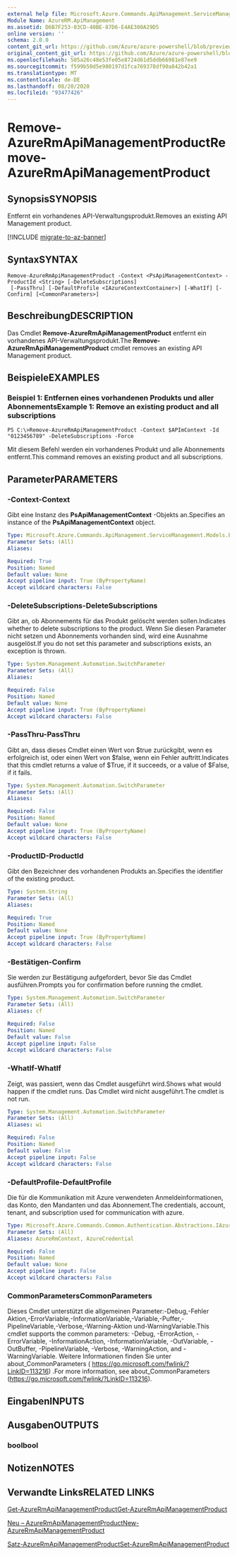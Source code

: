 ```yaml
---
external help file: Microsoft.Azure.Commands.ApiManagement.ServiceManagement.dll-Help.xml
Module Name: AzureRM.ApiManagement
ms.assetid: D6B7F253-03CD-40BE-87D6-E4AE300A29D5
online version: ''
schema: 2.0.0
content_git_url: https://github.com/Azure/azure-powershell/blob/preview/src/ResourceManager/ApiManagement/Commands.ApiManagement/help/Remove-AzureRmApiManagementProduct.md
original_content_git_url: https://github.com/Azure/azure-powershell/blob/preview/src/ResourceManager/ApiManagement/Commands.ApiManagement/help/Remove-AzureRmApiManagementProduct.md
ms.openlocfilehash: 505a26c48e53fe05e8724d61d5ddb66981e87ee9
ms.sourcegitcommit: f599b50d5e980197d1fca769378df90a842b42a1
ms.translationtype: MT
ms.contentlocale: de-DE
ms.lasthandoff: 08/20/2020
ms.locfileid: "93477426"
---
```

# <span data-ttu-id="19e2b-101">Remove-AzureRmApiManagementProduct</span><span class="sxs-lookup"><span data-stu-id="19e2b-101">Remove-AzureRmApiManagementProduct</span></span>

## <span data-ttu-id="19e2b-102">Synopsis</span><span class="sxs-lookup"><span data-stu-id="19e2b-102">SYNOPSIS</span></span>
<span data-ttu-id="19e2b-103">Entfernt ein vorhandenes API-Verwaltungsprodukt.</span><span class="sxs-lookup"><span data-stu-id="19e2b-103">Removes an existing API Management product.</span></span>

[!INCLUDE [migrate-to-az-banner](../../includes/migrate-to-az-banner.md)]

## <span data-ttu-id="19e2b-104">Syntax</span><span class="sxs-lookup"><span data-stu-id="19e2b-104">SYNTAX</span></span>

```
Remove-AzureRmApiManagementProduct -Context <PsApiManagementContext> -ProductId <String> [-DeleteSubscriptions]
 [-PassThru] [-DefaultProfile <IAzureContextContainer>] [-WhatIf] [-Confirm] [<CommonParameters>]
```

## <span data-ttu-id="19e2b-105">Beschreibung</span><span class="sxs-lookup"><span data-stu-id="19e2b-105">DESCRIPTION</span></span>
<span data-ttu-id="19e2b-106">Das Cmdlet **Remove-AzureRmApiManagementProduct** entfernt ein vorhandenes API-Verwaltungsprodukt.</span><span class="sxs-lookup"><span data-stu-id="19e2b-106">The **Remove-AzureRmApiManagementProduct** cmdlet removes an existing API Management product.</span></span>

## <span data-ttu-id="19e2b-107">Beispiele</span><span class="sxs-lookup"><span data-stu-id="19e2b-107">EXAMPLES</span></span>

### <span data-ttu-id="19e2b-108">Beispiel 1: Entfernen eines vorhandenen Produkts und aller Abonnements</span><span class="sxs-lookup"><span data-stu-id="19e2b-108">Example 1: Remove an existing product and all subscriptions</span></span>
```
PS C:\>Remove-AzureRmApiManagementProduct -Context $APImContext -Id "0123456789" -DeleteSubscriptions -Force
```

<span data-ttu-id="19e2b-109">Mit diesem Befehl werden ein vorhandenes Produkt und alle Abonnements entfernt.</span><span class="sxs-lookup"><span data-stu-id="19e2b-109">This command removes an existing product and all subscriptions.</span></span>

## <span data-ttu-id="19e2b-110">Parameter</span><span class="sxs-lookup"><span data-stu-id="19e2b-110">PARAMETERS</span></span>

### <span data-ttu-id="19e2b-111">-Context</span><span class="sxs-lookup"><span data-stu-id="19e2b-111">-Context</span></span>
<span data-ttu-id="19e2b-112">Gibt eine Instanz des **PsApiManagementContext** -Objekts an.</span><span class="sxs-lookup"><span data-stu-id="19e2b-112">Specifies an instance of the **PsApiManagementContext** object.</span></span>

```yaml
Type: Microsoft.Azure.Commands.ApiManagement.ServiceManagement.Models.PsApiManagementContext
Parameter Sets: (All)
Aliases: 

Required: True
Position: Named
Default value: None
Accept pipeline input: True (ByPropertyName)
Accept wildcard characters: False
```

### <span data-ttu-id="19e2b-113">-DeleteSubscriptions</span><span class="sxs-lookup"><span data-stu-id="19e2b-113">-DeleteSubscriptions</span></span>
<span data-ttu-id="19e2b-114">Gibt an, ob Abonnements für das Produkt gelöscht werden sollen.</span><span class="sxs-lookup"><span data-stu-id="19e2b-114">Indicates whether to delete subscriptions to the product.</span></span>
<span data-ttu-id="19e2b-115">Wenn Sie diesen Parameter nicht setzen und Abonnements vorhanden sind, wird eine Ausnahme ausgelöst.</span><span class="sxs-lookup"><span data-stu-id="19e2b-115">If you do not set this parameter and subscriptions exists, an exception is thrown.</span></span>

```yaml
Type: System.Management.Automation.SwitchParameter
Parameter Sets: (All)
Aliases: 

Required: False
Position: Named
Default value: None
Accept pipeline input: True (ByPropertyName)
Accept wildcard characters: False
```

### <span data-ttu-id="19e2b-116">-PassThru</span><span class="sxs-lookup"><span data-stu-id="19e2b-116">-PassThru</span></span>
<span data-ttu-id="19e2b-117">Gibt an, dass dieses Cmdlet einen Wert von $true zurückgibt, wenn es erfolgreich ist, oder einen Wert von $false, wenn ein Fehler auftritt.</span><span class="sxs-lookup"><span data-stu-id="19e2b-117">Indicates that this cmdlet returns a value of $True, if it succeeds, or a value of $False, if it fails.</span></span>

```yaml
Type: System.Management.Automation.SwitchParameter
Parameter Sets: (All)
Aliases: 

Required: False
Position: Named
Default value: None
Accept pipeline input: True (ByPropertyName)
Accept wildcard characters: False
```

### <span data-ttu-id="19e2b-118">-ProductID</span><span class="sxs-lookup"><span data-stu-id="19e2b-118">-ProductId</span></span>
<span data-ttu-id="19e2b-119">Gibt den Bezeichner des vorhandenen Produkts an.</span><span class="sxs-lookup"><span data-stu-id="19e2b-119">Specifies the identifier of the existing product.</span></span>

```yaml
Type: System.String
Parameter Sets: (All)
Aliases: 

Required: True
Position: Named
Default value: None
Accept pipeline input: True (ByPropertyName)
Accept wildcard characters: False
```

### <span data-ttu-id="19e2b-120">-Bestätigen</span><span class="sxs-lookup"><span data-stu-id="19e2b-120">-Confirm</span></span>
<span data-ttu-id="19e2b-121">Sie werden zur Bestätigung aufgefordert, bevor Sie das Cmdlet ausführen.</span><span class="sxs-lookup"><span data-stu-id="19e2b-121">Prompts you for confirmation before running the cmdlet.</span></span>

```yaml
Type: System.Management.Automation.SwitchParameter
Parameter Sets: (All)
Aliases: cf

Required: False
Position: Named
Default value: False
Accept pipeline input: False
Accept wildcard characters: False
```

### <span data-ttu-id="19e2b-122">-WhatIf</span><span class="sxs-lookup"><span data-stu-id="19e2b-122">-WhatIf</span></span>
<span data-ttu-id="19e2b-123">Zeigt, was passiert, wenn das Cmdlet ausgeführt wird.</span><span class="sxs-lookup"><span data-stu-id="19e2b-123">Shows what would happen if the cmdlet runs.</span></span>
<span data-ttu-id="19e2b-124">Das Cmdlet wird nicht ausgeführt.</span><span class="sxs-lookup"><span data-stu-id="19e2b-124">The cmdlet is not run.</span></span>

```yaml
Type: System.Management.Automation.SwitchParameter
Parameter Sets: (All)
Aliases: wi

Required: False
Position: Named
Default value: False
Accept pipeline input: False
Accept wildcard characters: False
```

### <span data-ttu-id="19e2b-125">-DefaultProfile</span><span class="sxs-lookup"><span data-stu-id="19e2b-125">-DefaultProfile</span></span>
<span data-ttu-id="19e2b-126">Die für die Kommunikation mit Azure verwendeten Anmeldeinformationen, das Konto, den Mandanten und das Abonnement.</span><span class="sxs-lookup"><span data-stu-id="19e2b-126">The credentials, account, tenant, and subscription used for communication with azure.</span></span>

```yaml
Type: Microsoft.Azure.Commands.Common.Authentication.Abstractions.IAzureContextContainer
Parameter Sets: (All)
Aliases: AzureRmContext, AzureCredential

Required: False
Position: Named
Default value: None
Accept pipeline input: False
Accept wildcard characters: False
```

### <span data-ttu-id="19e2b-127">CommonParameters</span><span class="sxs-lookup"><span data-stu-id="19e2b-127">CommonParameters</span></span>
<span data-ttu-id="19e2b-128">Dieses Cmdlet unterstützt die allgemeinen Parameter:-Debug,-Fehler Aktion,-ErrorVariable,-InformationVariable,-Variable,-Puffer,-PipelineVariable,-Verbose,-Warning-Aktion und-WarningVariable.</span><span class="sxs-lookup"><span data-stu-id="19e2b-128">This cmdlet supports the common parameters: -Debug, -ErrorAction, -ErrorVariable, -InformationAction, -InformationVariable, -OutVariable, -OutBuffer, -PipelineVariable, -Verbose, -WarningAction, and -WarningVariable.</span></span> <span data-ttu-id="19e2b-129">Weitere Informationen finden Sie unter about_CommonParameters ( https://go.microsoft.com/fwlink/?LinkID=113216) .</span><span class="sxs-lookup"><span data-stu-id="19e2b-129">For more information, see about_CommonParameters (https://go.microsoft.com/fwlink/?LinkID=113216).</span></span>

## <span data-ttu-id="19e2b-130">Eingaben</span><span class="sxs-lookup"><span data-stu-id="19e2b-130">INPUTS</span></span>

## <span data-ttu-id="19e2b-131">Ausgaben</span><span class="sxs-lookup"><span data-stu-id="19e2b-131">OUTPUTS</span></span>

### <span data-ttu-id="19e2b-132">bool</span><span class="sxs-lookup"><span data-stu-id="19e2b-132">bool</span></span>

## <span data-ttu-id="19e2b-133">Notizen</span><span class="sxs-lookup"><span data-stu-id="19e2b-133">NOTES</span></span>

## <span data-ttu-id="19e2b-134">Verwandte Links</span><span class="sxs-lookup"><span data-stu-id="19e2b-134">RELATED LINKS</span></span>

[<span data-ttu-id="19e2b-135">Get-AzureRmApiManagementProduct</span><span class="sxs-lookup"><span data-stu-id="19e2b-135">Get-AzureRmApiManagementProduct</span></span>](./Get-AzureRmApiManagementProduct.md)

[<span data-ttu-id="19e2b-136">Neu – AzureRmApiManagementProduct</span><span class="sxs-lookup"><span data-stu-id="19e2b-136">New-AzureRmApiManagementProduct</span></span>](./New-AzureRmApiManagementProduct.md)

[<span data-ttu-id="19e2b-137">Satz-AzureRmApiManagementProduct</span><span class="sxs-lookup"><span data-stu-id="19e2b-137">Set-AzureRmApiManagementProduct</span></span>](./Set-AzureRmApiManagementProduct.md)


